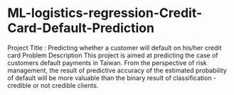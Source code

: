 # ML-logistics-regression-Credit-Card-Default-Prediction
Project Title : Predicting whether a customer will default on his/her credit card
Problem Description
This project is aimed at predicting the case of customers default payments in Taiwan. From the perspective of risk management, the result of predictive accuracy of the estimated probability of default will be more valuable than the binary result of classification - credible or not credible clients.
